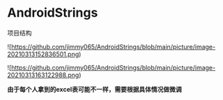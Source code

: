 # AndroidStrings

项目结构

![https://github.com/jimmy065/AndroidStrings/blob/main/picture/image-20210313152836501.png)



![https://github.com/jimmy065/AndroidStrings/blob/main/picture/image-20210313163122988.png)

**由于每个人拿到的excel表可能不一样，需要根据具体情况做微调**



